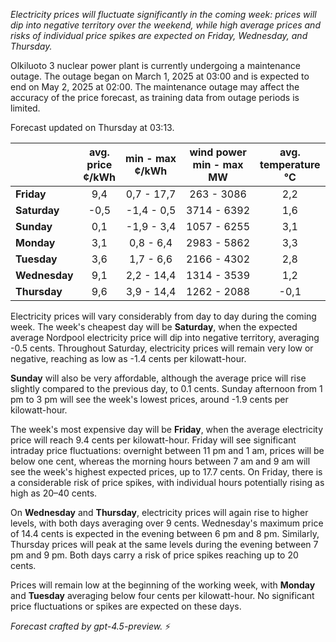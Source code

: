 *Electricity prices will fluctuate significantly in the coming week: prices will dip into negative territory over the weekend, while high average prices and risks of individual price spikes are expected on Friday, Wednesday, and Thursday.*

Olkiluoto 3 nuclear power plant is currently undergoing a maintenance outage. The outage began on March 1, 2025 at 03:00 and is expected to end on May 2, 2025 at 02:00. The maintenance outage may affect the accuracy of the price forecast, as training data from outage periods is limited.

Forecast updated on Thursday at 03:13.

|              | avg.<br>price<br>¢/kWh | min - max<br>¢/kWh | wind power<br>min - max<br>MW | avg.<br>temperature<br>°C |
|:-------------|:----------------:|:----------------:|:-------------:|:-------------:|
| **Friday**    |        9,4       |     0,7 - 17,7    |      263 - 3086     |       2,2       |
| **Saturday**  |       -0,5       |    -1,4 - 0,5     |     3714 - 6392     |       1,6       |
| **Sunday**    |        0,1       |    -1,9 - 3,4     |     1057 - 6255     |       3,1       |
| **Monday**    |        3,1       |     0,8 - 6,4     |     2983 - 5862     |       3,3       |
| **Tuesday**   |        3,6       |     1,7 - 6,6     |     2166 - 4302     |       2,8       |
| **Wednesday** |        9,1       |     2,2 - 14,4    |     1314 - 3539     |       1,2       |
| **Thursday**  |        9,6       |     3,9 - 14,4    |     1262 - 2088     |      -0,1       |

Electricity prices will vary considerably from day to day during the coming week. The week's cheapest day will be **Saturday**, when the expected average Nordpool electricity price will dip into negative territory, averaging -0.5 cents. Throughout Saturday, electricity prices will remain very low or negative, reaching as low as -1.4 cents per kilowatt-hour.

**Sunday** will also be very affordable, although the average price will rise slightly compared to the previous day, to 0.1 cents. Sunday afternoon from 1 pm to 3 pm will see the week's lowest prices, around -1.9 cents per kilowatt-hour.

The week's most expensive day will be **Friday**, when the average electricity price will reach 9.4 cents per kilowatt-hour. Friday will see significant intraday price fluctuations: overnight between 11 pm and 1 am, prices will be below one cent, whereas the morning hours between 7 am and 9 am will see the week's highest expected prices, up to 17.7 cents. On Friday, there is a considerable risk of price spikes, with individual hours potentially rising as high as 20–40 cents.

On **Wednesday** and **Thursday**, electricity prices will again rise to higher levels, with both days averaging over 9 cents. Wednesday's maximum price of 14.4 cents is expected in the evening between 6 pm and 8 pm. Similarly, Thursday prices will peak at the same levels during the evening between 7 pm and 9 pm. Both days carry a risk of price spikes reaching up to 20 cents.

Prices will remain low at the beginning of the working week, with **Monday** and **Tuesday** averaging below four cents per kilowatt-hour. No significant price fluctuations or spikes are expected on these days.

*Forecast crafted by gpt-4.5-preview.* ⚡
